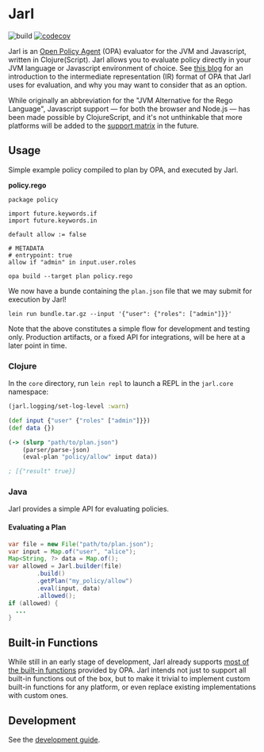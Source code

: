 # Jarl

![build](https://github.com/borgeby/jarl/actions/workflows/check.yaml/badge.svg)
[![codecov](https://codecov.io/gh/borgeby/jarl/branch/main/graph/badge.svg?token=PHGLRDWE39)](https://codecov.io/gh/borgeby/jarl)

Jarl is an [Open Policy Agent](https://www.openpolicyagent.org/) (OPA) evaluator for the JVM and Javascript, written in Clojure(Script). Jarl allows you to evaluate policy directly in your JVM language or Javascript environment of choice. See [this blog](https://blog.openpolicyagent.org/i-have-a-plan-exploring-the-opa-intermediate-representation-ir-format-7319cd94b37d) for an introduction to the intermediate representation (IR) format of OPA that Jarl uses for evaluation, and why you may want to consider that as an option.

While originally an abbreviation for the "JVM Alternative for the Rego Language", Javascript support — for both the browser
and Node.js — has been made possible by ClojureScript, and it's not unthinkable that more platforms will be added to the
[support matrix](https://github.com/johanfylling/jarl/blob/main/doc/builtins.md) in the future.

## Usage

Simple example policy compiled to plan by OPA, and executed by Jarl.

**policy.rego**
```rego
package policy

import future.keywords.if
import future.keywords.in

default allow := false

# METADATA
# entrypoint: true
allow if "admin" in input.user.roles
```
```shell
opa build --target plan policy.rego
```

We now have a bunde containing the `plan.json` file that we may submit for execution by Jarl!
```shell
lein run bundle.tar.gz --input '{"user": {"roles": ["admin"]}}'
```

Note that the above constitutes a simple flow for development and testing only. Production artifacts, or a fixed API for
integrations, will be here at a later point in time.

### Clojure

In the `core` directory, run `lein repl` to launch a REPL in the `jarl.core` namespace:

```clojure
(jarl.logging/set-log-level :warn)

(def input {"user" {"roles" ["admin"]}})
(def data {})

(-> (slurp "path/to/plan.json")
    (parser/parse-json)
    (eval-plan "policy/allow" input data))

; [{"result" true}]
```

### Java

Jarl provides a simple API for evaluating policies.

#### Evaluating a Plan

```java
var file = new File("path/to/plan.json");
var input = Map.of("user", "alice");
Map<String, ?> data = Map.of();
var allowed = Jarl.builder(file)
        .build()
        .getPlan("my_policy/allow")
        .eval(input, data)
        .allowed();
if (allowed) {
  ...
}
```

## Built-in Functions

While still in an early stage of development, Jarl already supports [most of the built-in functions](doc/builtins.md)
provided by OPA. Jarl intends not just to support all built-in functions out of the box, but to make it trivial to
implement custom built-in functions for any platform, or even replace existing implementations with custom ones.

## Development

See the [development guide](doc/development.md).

